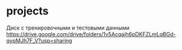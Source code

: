 # projects
Диск с тренировочными и тестовыми данными
https://drive.google.com/drive/folders/1v5Acqajh6pDKFZLmLqBGd-qypMJh7F_V?usp=sharing
